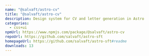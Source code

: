 ```yaml
---
name: "@salvaft/astro-cv"
title: "@salvaft/astro-cv"
description: Design system for CV and letter generation in Astro
categories:
  - css+ui
npmUrl: https://www.npmjs.com/package/@salvaft/astro-cv
repoUrl: https://github.com/salvaft/astro-sft
homepageUrl: https://github.com/salvaft/astro-sft#readme
downloads: 13
---
```

